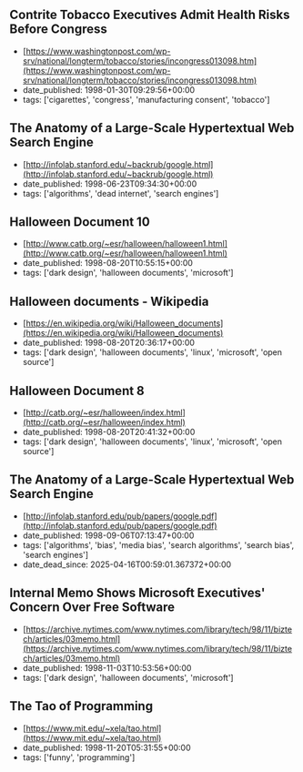  ## Contrite Tobacco Executives Admit Health Risks Before Congress
 - [https://www.washingtonpost.com/wp-srv/national/longterm/tobacco/stories/incongress013098.htm](https://www.washingtonpost.com/wp-srv/national/longterm/tobacco/stories/incongress013098.htm)
 - date_published: 1998-01-30T09:29:56+00:00
 - tags: ['cigarettes', 'congress', 'manufacturing consent', 'tobacco']

 ## The Anatomy of a Large-Scale Hypertextual Web Search Engine
 - [http://infolab.stanford.edu/~backrub/google.html](http://infolab.stanford.edu/~backrub/google.html)
 - date_published: 1998-06-23T09:34:30+00:00
 - tags: ['algorithms', 'dead internet', 'search engines']

 ## Halloween Document 10
 - [http://www.catb.org/~esr/halloween/halloween1.html](http://www.catb.org/~esr/halloween/halloween1.html)
 - date_published: 1998-08-20T10:55:15+00:00
 - tags: ['dark design', 'halloween documents', 'microsoft']

 ## Halloween documents - Wikipedia
 - [https://en.wikipedia.org/wiki/Halloween_documents](https://en.wikipedia.org/wiki/Halloween_documents)
 - date_published: 1998-08-20T20:36:17+00:00
 - tags: ['dark design', 'halloween documents', 'linux', 'microsoft', 'open source']

 ## Halloween Document 8
 - [http://catb.org/~esr/halloween/index.html](http://catb.org/~esr/halloween/index.html)
 - date_published: 1998-08-20T20:41:32+00:00
 - tags: ['dark design', 'halloween documents', 'linux', 'microsoft', 'open source']

 ## The Anatomy of a Large-Scale Hypertextual Web Search Engine
 - [http://infolab.stanford.edu/pub/papers/google.pdf](http://infolab.stanford.edu/pub/papers/google.pdf)
 - date_published: 1998-09-06T07:13:47+00:00
 - tags: ['algorithms', 'bias', 'media bias', 'search algorithms', 'search bias', 'search engines']
 - date_dead_since: 2025-04-16T00:59:01.367372+00:00

 ## Internal Memo Shows Microsoft Executives' Concern Over Free Software
 - [https://archive.nytimes.com/www.nytimes.com/library/tech/98/11/biztech/articles/03memo.html](https://archive.nytimes.com/www.nytimes.com/library/tech/98/11/biztech/articles/03memo.html)
 - date_published: 1998-11-03T10:53:56+00:00
 - tags: ['dark design', 'halloween documents', 'microsoft']

 ## The Tao of Programming
 - [https://www.mit.edu/~xela/tao.html](https://www.mit.edu/~xela/tao.html)
 - date_published: 1998-11-20T05:31:55+00:00
 - tags: ['funny', 'programming']

